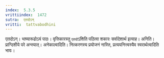 ```yaml
---
index:  5.3.5
vrittiindex:  1472
sutra:  एतदोऽन्
vritti:  tattvabodhini 
---
```


एतदोऽन्। भाष्यारूढोऽयं पाठः। वृत्तिकारस्तु `एतदो`ऽशिति पठित्वा शकारः सर्वादेशार्थ इत्याह। अनिति। प्राग्दिशीये परे अन्स्यात्। अनेकाल्वादिति। नित्करणस्य प्रयोजनं नास्ति, प्रत्ययनित्त्वस्यैव स्वरार्थत्वादिति भावः।

